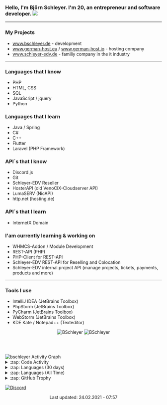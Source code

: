 ### Hello, I'm Björn Schleyer. I'm 20, an entrepreneur and software developer. ![](https://komarev.com/ghpvc/?username=BSchleyer&color=blue)
---
### My Projects ###
- www.bschleyer.de - development
- www.german-host.eu / www.german-host.io - hosting company
- www.schleyer-edv.de - familiy company in the it industry

---

### Languages that I know
- PHP
- HTML, CSS
- SQL
- JavaScript / jquery
- Python

### Languages that I learn
- Java / Spring
- C#
- C++
- Flutter
- Laravel (PHP Framework)
	
### API´s that I know
- Discord.js 
- Git
- Schleyer-EDV Reseller
- HosterAPI (old VenoCIX-Cloudserver API)
- LumaSERV (NicAPI)
- http.net (hosting.de)

### API´s that I learn
- InternetX Domain

### I'am currently learning & working on
- WHMCS-Addon / Module Development
- REST-API (PHP)
- PHP-Client for REST-API
- Schleyer-EDV REST-API for Reselling and Colocation
- Schleyer-EDV internal project API (manage projects, tickets, payments, products and more)

---
### Tools I use
- IntelliJ IDEA (JetBrains Toolbox)
- PhpStorm (JetBrains Toolbox)
- PyCharm (JetBrains Toolbox)
- WebStorm (JetBrains Toolbox)
- KDE Kate / Notepad++ (Texteditor)


<p align="center">
	<img src="https://github-readme-stats.vercel.app/api?username=BSchleyer&show_icons=true&theme=dark" alt="BSchleyer" />
	<img src="https://github-readme-stats.vercel.app/api/top-langs/?username=BSchleyer&layout=compact&theme=dark" alt="BSchleyer" />
</p>

<br><br>

<img alt="bschleyer Activity Graph" src="https://activity-graph.herokuapp.com/graph?username=bschleyer&bg_color=0D1117&color=5BCDEC&line=5BCDEC&point=FFFFFF&hide_border=true"/>

<details>
    <summary>:zap: Code Activity</summary>
    <pre>
        <img alt="Code activity" src="https://wakatime.com/share/@e4c440a2-812b-47d5-a001-513731df4423/9d7c1a69-c8be-48da-8b3d-9811e149ce98.svg" height="400" />    
    </pre>
</details>

<details>
    <summary>:zap: Languages (30 days)</summary>
    <pre>
        <img src="https://wakatime.com/share/@e4c440a2-812b-47d5-a001-513731df4423/300fdc99-b423-4335-b832-e6504e382499.svg"></img>
    </pre>
</details>

<details>
    <summary>:zap: Languages (All Time)</summary>
    <pre>
        <img alt="All time used Languages" src="https://wakatime.com/share/@e4c440a2-812b-47d5-a001-513731df4423/71b2f10a-3512-442a-bc9f-3af8ac0ddde8.svg" height="400" />
    </pre>
</details>

<details>
    <summary>:zap: GitHub Trophy</summary>
    <pre>
        <p align="left"> <a href="https://github.com/ryo-ma/github-profile-trophy"><img src="https://github-profile-trophy.vercel.app/?username=bschleyer" alt="bastianleicht" /></a> </p>
    </pre>
</details>

[![Discord](https://discord.c99.nl/widget/theme-4/602625160947826735.png)](#)

<p align="center">
	Last updated: 24.02.2021 - 07:57
</p>
